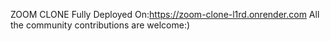 ZOOM CLONE
Fully Deployed On:https://zoom-clone-l1rd.onrender.com
All the community contributions are welcome:)

